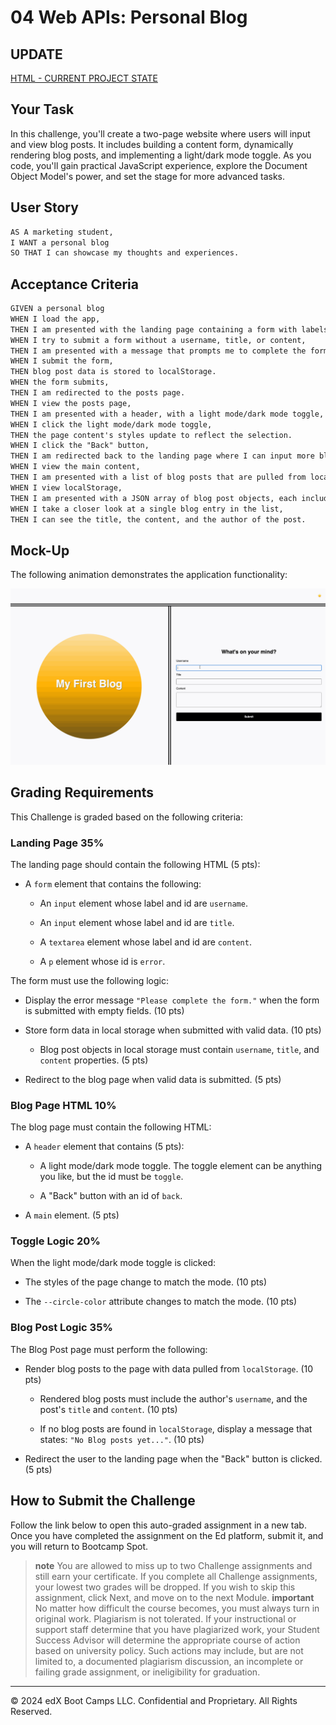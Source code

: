 # 04 Web APIs: Personal Blog

## UPDATE

[HTML - CURRENT PROJECT STATE](https://savevsgames.github.io/Week-4-Challenge/Develop/index.html)

## Your Task

In this challenge, you'll create a two-page website where users will input and view blog posts. It includes building a content form, dynamically rendering blog posts, and implementing a light/dark mode toggle. As you code, you'll gain practical JavaScript experience, explore the Document Object Model's power, and set the stage for more advanced tasks.

## User Story

```md
AS A marketing student,
I WANT a personal blog
SO THAT I can showcase my thoughts and experiences.
```

## Acceptance Criteria

```md
GIVEN a personal blog
WHEN I load the app,
THEN I am presented with the landing page containing a form with labels and inputs for username, blog title, and blog content.
WHEN I try to submit a form without a username, title, or content,
THEN I am presented with a message that prompts me to complete the form.
WHEN I submit the form,
THEN blog post data is stored to localStorage.
WHEN the form submits,
THEN I am redirected to the posts page.
WHEN I view the posts page,
THEN I am presented with a header, with a light mode/dark mode toggle, and a "Back" button.
WHEN I click the light mode/dark mode toggle,
THEN the page content's styles update to reflect the selection.
WHEN I click the "Back" button,
THEN I am redirected back to the landing page where I can input more blog entries.
WHEN I view the main content,
THEN I am presented with a list of blog posts that are pulled from localStorage.
WHEN I view localStorage,
THEN I am presented with a JSON array of blog post objects, each including the post author's username, title of the post, and post's content.
WHEN I take a closer look at a single blog entry in the list,
THEN I can see the title, the content, and the author of the post.
```

## Mock-Up

The following animation demonstrates the application functionality:

![A user adds a blog through a form, then the post appears on the following page.](./Assets/100-web-apis-challenge-demo.gif)

## Grading Requirements

This Challenge is graded based on the following criteria:

### Landing Page 35%

The landing page should contain the following HTML (5 pts):

- A `form` element that contains the following:

  - An `input` element whose label and id are `username`.

  - An `input` element whose label and id are `title`.

  - A `textarea` element whose label and id are `content`.

  - A `p` element whose id is `error`.

The form must use the following logic:

- Display the error message `"Please complete the form."` when the form is submitted with empty fields. (10 pts)

- Store form data in local storage when submitted with valid data. (10 pts)

  - Blog post objects in local storage must contain `username`, `title`, and `content` properties. (5 pts)

- Redirect to the blog page when valid data is submitted. (5 pts)

### Blog Page HTML 10%

The blog page must contain the following HTML:

- A `header` element that contains (5 pts):

  - A light mode/dark mode toggle. The toggle element can be anything you like, but the id must be `toggle`.

  - A "Back" button with an id of `back`.

- A `main` element. (5 pts)

### Toggle Logic 20%

When the light mode/dark mode toggle is clicked:

- The styles of the page change to match the mode. (10 pts)

- The `--circle-color` attribute changes to match the mode. (10 pts)

### Blog Post Logic 35%

The Blog Post page must perform the following:

- Render blog posts to the page with data pulled from `localStorage`. (10 pts)

  - Rendered blog posts must include the author's `username`, and the post's `title` and `content`. (10 pts)

  - If no blog posts are found in `localStorage`, display a message that states: `"No Blog posts yet..."`. (10 pts)

- Redirect the user to the landing page when the "Back" button is clicked. (5 pts)

## How to Submit the Challenge

Follow the link below to open this auto-graded assignment in a new tab. Once you have completed the assignment on the Ed platform, submit it, and you will return to Bootcamp Spot.

> **note** You are allowed to miss up to two Challenge assignments and still earn your certificate. If you complete all Challenge assignments, your lowest two grades will be dropped. If you wish to skip this assignment, click Next, and move on to the next Module.
> **important** No matter how difficult the course becomes, you must always turn in original work. Plagiarism is not tolerated. If your instructional or support staff determine that you have plagiarized work, your Student Success Advisor will determine the appropriate course of action based on university policy. Such actions may include, but are not limited to, a documented plagiarism discussion, an incomplete or failing grade assignment, or ineligibility for graduation.

---

© 2024 edX Boot Camps LLC. Confidential and Proprietary. All Rights Reserved.
